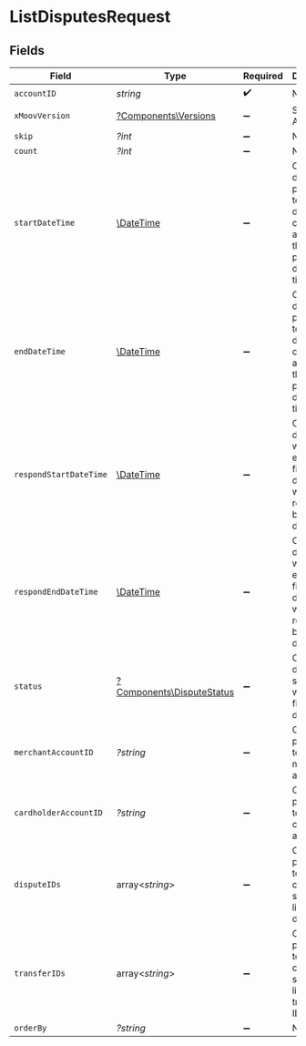 # ListDisputesRequest


## Fields

| Field                                                                                                 | Type                                                                                                  | Required                                                                                              | Description                                                                                           | Example                                                                                               |
| ----------------------------------------------------------------------------------------------------- | ----------------------------------------------------------------------------------------------------- | ----------------------------------------------------------------------------------------------------- | ----------------------------------------------------------------------------------------------------- | ----------------------------------------------------------------------------------------------------- |
| `accountID`                                                                                           | *string*                                                                                              | :heavy_check_mark:                                                                                    | N/A                                                                                                   |                                                                                                       |
| `xMoovVersion`                                                                                        | [?Components\Versions](../../Models/Components/Versions.md)                                           | :heavy_minus_sign:                                                                                    | Specify an API version.                                                                               |                                                                                                       |
| `skip`                                                                                                | *?int*                                                                                                | :heavy_minus_sign:                                                                                    | N/A                                                                                                   | 60                                                                                                    |
| `count`                                                                                               | *?int*                                                                                                | :heavy_minus_sign:                                                                                    | N/A                                                                                                   | 20                                                                                                    |
| `startDateTime`                                                                                       | [\DateTime](https://www.php.net/manual/en/class.datetime.php)                                         | :heavy_minus_sign:                                                                                    | Optional date-time parameter to filter all disputes created on and after the provided date and time.  |                                                                                                       |
| `endDateTime`                                                                                         | [\DateTime](https://www.php.net/manual/en/class.datetime.php)                                         | :heavy_minus_sign:                                                                                    | Optional date-time parameter to filter all disputes created on and before the provided date and time. |                                                                                                       |
| `respondStartDateTime`                                                                                | [\DateTime](https://www.php.net/manual/en/class.datetime.php)                                         | :heavy_minus_sign:                                                                                    | Optional date-time which exclusively filters all disputes with respond by before this date-time.      |                                                                                                       |
| `respondEndDateTime`                                                                                  | [\DateTime](https://www.php.net/manual/en/class.datetime.php)                                         | :heavy_minus_sign:                                                                                    | Optional date-time which exclusively filters all disputes with respond by before this date-time.      |                                                                                                       |
| `status`                                                                                              | [?Components\DisputeStatus](../../Models/Components/DisputeStatus.md)                                 | :heavy_minus_sign:                                                                                    | Optional dispute status by which to filter the disputes.                                              |                                                                                                       |
| `merchantAccountID`                                                                                   | *?string*                                                                                             | :heavy_minus_sign:                                                                                    | Optional parameter to filter by merchant account ID.                                                  |                                                                                                       |
| `cardholderAccountID`                                                                                 | *?string*                                                                                             | :heavy_minus_sign:                                                                                    | Optional parameter to filter by cardholder account ID.                                                |                                                                                                       |
| `disputeIDs`                                                                                          | array<*string*>                                                                                       | :heavy_minus_sign:                                                                                    | Optional parameter to filter by a comma separated list of dispute IDs.                                |                                                                                                       |
| `transferIDs`                                                                                         | array<*string*>                                                                                       | :heavy_minus_sign:                                                                                    | Optional parameter to filter by a comma separated list of transfer IDs.                               |                                                                                                       |
| `orderBy`                                                                                             | *?string*                                                                                             | :heavy_minus_sign:                                                                                    | N/A                                                                                                   |                                                                                                       |